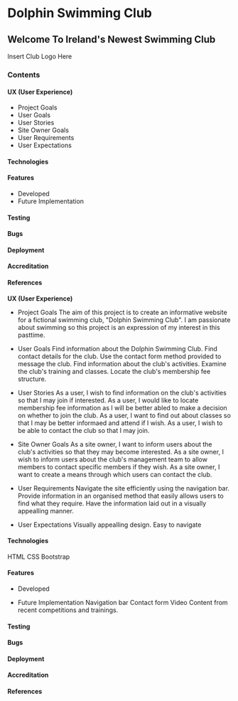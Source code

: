 # Dolphin Swimming Club
## Welcome To Ireland's Newest Swimming Club
Insert Club Logo Here
### Contents

#### UX (User Experience)
  * Project Goals
  * User Goals
  * User Stories
  * Site Owner Goals
  * User Requirements
  * User Expectations
  
#### Technologies
#### Features
  * Developed
  * Future Implementation
#### Testing
#### Bugs
#### Deployment
#### Accreditation
#### References

**UX (User Experience)**
 * Project Goals
The aim of this project is to create an informative website for a fictional swimming club, "Dolphin Swimming Club". I am passionate about swimming so this project is an expression of my interest in this pasttime.

 * User Goals
Find information about the Dolphin Swimming Club.
Find contact details for the club.
Use the contact form method provided to message the club.
Find information about the club's activities.
Examine the club's training and classes.
Locate the club's membership fee structure.

 * User Stories
As a user, I wish to find information on the club's activities so that I may join if interested.
As a user, I would like to locate membership fee information as I will be better abled to make a decision on whether to join the club.
As a user, I want to find out about classes so that I may be better informaed and attend if I wish.
As a user, I wish to be able to contact the club so that I may join.

 * Site Owner Goals
As a site owner, I want to inform users about the club's activities so that they may become interested.
As a site owner, I wish to inform users about the club's management team to allow members to contact specific members if they wish.
As a site owner, I want to create a means through which users can contact the club.

 * User Requirements
Navigate the site efficiently using the navigation bar.
Provide information in an organised method that easily allows users to find what they require.
Have the information laid out in a visually appealling manner.

 * User Expectations
Visually appealling design.
Easy to navigate


#### Technologies
HTML
CSS
Bootstrap

#### Features
  * Developed
  
  * Future Implementation
Navigation bar
Contact form
Video Content from recent competitions and trainings.
#### Testing
#### Bugs
#### Deployment
#### Accreditation
#### References
